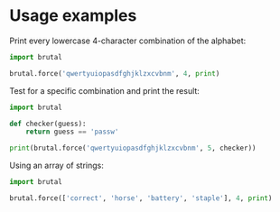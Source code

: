 # Usage examples
Print every lowercase 4-character combination of the alphabet:
```python
import brutal

brutal.force('qwertyuiopasdfghjklzxcvbnm', 4, print)
```
Test for a specific combination and print the result:
```python
import brutal

def checker(guess):
    return guess == 'passw'

print(brutal.force('qwertyuiopasdfghjklzxcvbnm', 5, checker))
```
Using an array of strings:
```python
import brutal

brutal.force(['correct', 'horse', 'battery', 'staple'], 4, print)
```
